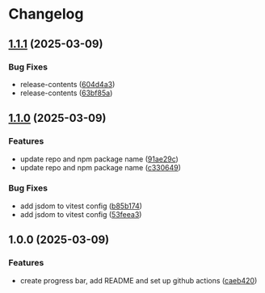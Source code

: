 # Changelog

## [1.1.1](https://github.com/OscarArranz/next-top-page-loading-bar/compare/v1.1.0...v1.1.1) (2025-03-09)


### Bug Fixes

* release-contents ([604d4a3](https://github.com/OscarArranz/next-top-page-loading-bar/commit/604d4a380abaee9a339e99b704ec648a2ef34af2))
* release-contents ([63bf85a](https://github.com/OscarArranz/next-top-page-loading-bar/commit/63bf85acd4a1d7d55829be6f3eca417c006f78b9))

## [1.1.0](https://github.com/OscarArranz/next-top-page-loading-bar/compare/v1.0.0...v1.1.0) (2025-03-09)


### Features

* update repo and npm package name ([91ae29c](https://github.com/OscarArranz/next-top-page-loading-bar/commit/91ae29ca7a1a675a2531dae68da3da77f3651bbd))
* update repo and npm package name ([c330649](https://github.com/OscarArranz/next-top-page-loading-bar/commit/c3306498d53268b5e45086bc2df9eb6af34ac224))


### Bug Fixes

* add jsdom to vitest config ([b85b174](https://github.com/OscarArranz/next-top-page-loading-bar/commit/b85b17424bd831578cc088b02d7b304d20b154fd))
* add jsdom to vitest config ([53feea3](https://github.com/OscarArranz/next-top-page-loading-bar/commit/53feea3494a8154184d64f483c0ffba040e78bf8))

## 1.0.0 (2025-03-09)


### Features

* create progress bar, add README and set up github actions ([caeb420](https://github.com/OscarArranz/next-top-loading-bar/commit/caeb420f05b7b2b968fae8a852cc7169036519b1))
